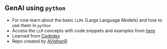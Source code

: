 ## GenAI using `python`

- For now learn about the basic `LLMs` (Large Language Models) and how to use them in `python`
- Access the `LLM` concepts with code snippets and examples from [here](./language_models/)
- Learned from [Codedex](https://codedex.io)
- Repo created by [AVidhanR](https://linkedin.com/in/AVidhanR)
